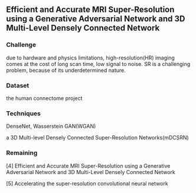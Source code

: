 ## Efficient and Accurate MRI Super-Resolution using a Generative Adversarial Network and 3D Multi-Level Densely Connected Network

### Challenge
due to hardware and physics limitations, high-resolution(HR) imaging comes at the cost of long scan time,
low signal to noise. SR is a challenging problem, because of its underdetermined nature.

### Dataset
the human connectome project

### Techniques
DenseNet, Wasserstein GAN(WGAN)

a 3D Multi-level Densely Connected Super-Resolution Networks(mDCSRN)

### Remaining
\[4] Efficient and Accurate MRI Super-Resolution using a
Generative Adversarial Network and 3D Multi-Level
Densely Connected Network

\[5] Accelerating the super-resolution convolutional
neural network
